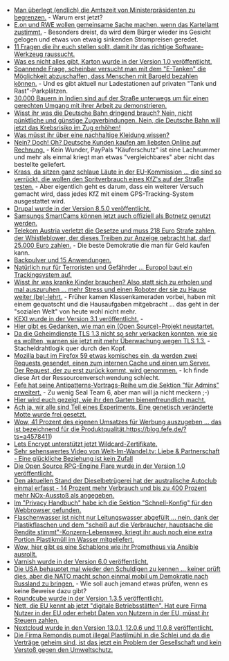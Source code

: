 * [Man überlegt (endlich) die Amtszeit von Ministerpräsidenten zu begrenzen.](https://blog.fefe.de/?ts=a458f863) - Warum erst jetzt?
* [E.on und RWE wollen gemeinsame Sache machen, wenn das Kartellamt zustimmt.](https://blog.fefe.de/?ts=a458f8d8) - Besonders dreist, da wird dem Bürger wieder ins Gesicht gelogen und etwas von etwaig sinkenden Strompreisen geredet.
* [11 Fragen die ihr euch stellen sollt, damit ihr das richtige Software-Werkzeug raussucht.](https://opensource.com/article/18/3/pick-right-technology)
* [Was es nicht alles gibt, Karton wurde in der Version 1.0 veröffentlicht.](https://www.phoronix.com/scan.php?page=news_item&px=Karton-1.0-Released)
* [Spannende Frage, scheinbar versucht man mit dem "E-Tanken" die Möglichkeit abzuschaffen, dass Menschen mit Bargeld bezahlen können.](https://www.heise.de/forum/heise-online/News-Kommentare/E-Mobilitaet-Rund-zehntausend-Ladepunkte-in-Deutschland-offiziell-verfuegbar/Anonymes-E-Tanken-moeglich/posting-32020843/show/) - Und es gibt aktuell nur Ladestationen auf privaten "Tank und Rast"-Parkplätzen.
* [30.000 Bauern in Indien sind auf der Straße unterwegs um für einen gerechten Umgang mit ihrer Arbeit zu demonstrieren.](https://netzfrauen.org/2018/03/12/farmersmarch/)
* [Wisst ihr was die Deutsche Bahn dringend brauch? Nein, nicht pünktliche und günstige Zugverbindungen. Nein, die Deutsche Bahn will jetzt das Krebsrisiko im Zug erhöhen!](https://www.golem.de/news/eigenes-netz-deutsche-bahn-will-eigene-mobilfunkmasten-aufstellen-1803-133289.html)
* [Was müsst ihr über eine nachhaltige Kleidung wissen?](https://www.careelite.de/nachhaltige-mode-fair-trade-kleidung/)
* [Nein? Doch! Oh? Deutsche Kunden kaufen am liebsten Online auf Rechnung.](https://www.heise.de/newsticker/meldung/Verbraucher-kaufen-im-Internet-am-liebsten-auf-Rechnung-3991638.html) - Kein Wunder, PayPals "Käuferschutz" ist eine Lachnummer und mehr als einmal kriegt man etwas "vergleichbares" aber nicht das bestellte geliefert.
* [Krass, da sitzen ganz schlaue Läute in der EU-Kommission ... die sind so verrückt, die wollen den Spritverbrauch eines KfZ's auf der Straße testen.](https://www.heise.de/newsticker/meldung/Kfz-Abgastests-EU-Kommission-will-Spritverbrauch-auf-der-Strasse-messen-3991560.html) - Aber eigentlich geht es darum, dass ein weiterer Versuch gemacht wird, dass jedes KfZ mit einem GPS-Tracking-System ausgestattet wird.
* [Drupal wurde in der Version 8.5.0 veröffentlicht.](https://www.heise.de/newsticker/meldung/Drupal-8-5-0-Besseres-Mediensystem-Workflows-und-PHP-7-2-Unterstuetzung-3991476.html)
* [Samsungs SmartCams können jetzt auch offiziell als Botnetz genutzt werden.](https://www.heise.de/security/meldung/SmartCam-Kritische-Sicherheitsluecken-in-Cloud-Anbindung-von-Samsung-IP-Kameras-3990242.html)
* [Telekom Austria verletzt die Gesetze und muss 218 Euro Strafe zahlen, der Whistleblower, der dieses Treiben zur Anzeige gebracht hat, darf 25.000 Euro zahlen.](https://blog.fefe.de/?ts=a458b0e0) - Die beste Demokratie die man für Geld kaufen kann.
* [Backpulver und 15 Anwendungen.](https://www.smarticular.net/ungewoehnliche-anwendungen-fuer-backpulver/)
* [Natürlich nur für Terroristen und Gefährder ... Europol baut ein Trackingsystem auf.](https://www.heise.de/newsticker/meldung/Europaeische-Polizeibehoerden-wollen-Verdaechtige-grenzueberschreitend-tracken-3991177.html)
* [Wisst ihr was kranke Kinder brauchen? Also statt sich zu erholen und mal auszuruhen ... mehr Stress und einen Roboter der sie zu Hause weiter (be)-lehrt.](https://www.heise.de/newsticker/meldung/Virtuelles-Klassenzimmer-Roboter-helfen-kranken-Kindern-bei-Unterrichtsteilnahme-3990705.html) - Früher kamen Klassenkameraden vorbei, haben mit einem gequatscht und die Hausaufgaben mitgebracht ... das geht in der "sozialen Welt" von heute wohl nicht mehr.
* [KEXI wurde in der Version 3.1 veröffentlicht.](https://www.phoronix.com/scan.php?page=news_item&px=KEXI-3.1-Released) - 
* [Hier gibt es Gedanken, wie man ein (Open Source)-Projekt neustartet.](https://opensource.com/article/18/3/rebooting-open-source-project)
* [Da die Geheimdienste TLS 1.3 nicht so sehr verkacken konnten, wie sie es wollten, warnen sie jetzt mit mehr Überwachung wegen TLS 1.3.](https://www.heise.de/security/meldung/Verschluesselung-GCHQ-kritisiert-die-kommende-TLS-Version-3991653.html) - Stacheldrahtlogik quer durch den Kopf.
* [Mozilla baut im Firefox 59 etwas komisches ein, da werden zwei Requests gesendet, einen zum internen Cache und einen um Server. Der Request, der zu erst zurück kommt, wird genommen.](https://www.golem.de/news/mozilla-firefox-59-ueberlistet-den-festplatten-cache-mit-dem-netzwerk-1803-133313.html) - Ich finde diese Art der Ressourcenverschwendung schlecht.
* [Fefe hat seine Antipatterns-Vortrags-Reihe um die Sektion "für Admins" erweitert.](https://blog.fefe.de/?ts=a4592474) - Zu wenig Seal Team 6, aber man will ja nicht meckern ;-)
* [Hier wird euch gezeigt, wie ihr den Garten bienenfreundlich macht.](https://www.careelite.de/bienenweide-garten-bienen/)
* [Ach ja, wir alle sind Teil eines Experiments. Eine genetisch veränderte Motte wurde frei gesetzt.](https://netzfrauen.org/2018/03/13/moskitos/)
* [Wow, 41 Prozent des eigenen Umsatzes für Werbung auszugeben ... das ist bezeichnend für die Produktqualität.]()https://blog.fefe.de/?ts=a4578411)
* [Lets Encrypt unterstützt jetzt Wildcard-Zertifikate.](https://www.golem.de/news/https-let-s-encrypt-rollt-wildcard-zertifikate-aus-1803-133337.html)
* [Sehr sehenswertes Video von Welt-Im-Wandel.tv: Liebe & Partnerschaft - Eine glückliche Beziehung ist kein Zufall](http://www.welt-im-wandel.tv/video/liebe-partnerschaft-eine-glueckliche-beziehung-ist-kein-zufall/)
* [Die Open Source RPG-Engine Flare wurde in der Version 1.0 veröffentlicht.](https://www.pro-linux.de/news/1/25699/freie-rpg-engine-flare-erreicht-version-10.html)
* [Den aktuellen Stand der Dieselbetrügerei hat der australische Autoclub einmal erfasst - 14 Prozent mehr Verbrauch und bis zu 400 Prozent mehr NOx-Ausstoß als angegeben.](https://blog.fefe.de/?ts=a4563066)
* [Im "Privacy Handbuch" habe ich die Sektion "Schnell-Konfig" für den Webbrowser gefunden.](https://www.privacy-handbuch.de/handbuch_21browser-schnell.htm)
* [Flaschenwasser ist nicht nur Leitungswasser abgefüllt ... nein, dank der Plastikflaschen und dem "scheiß auf die Verbraucher, hauptsache die Rendite stimmt"-Konzern-Lebensweg, kriegt ihr auch noch eine extra Portion Plastikmüll im Wasser mitgeliefert.](https://netzfrauen.org/2018/03/15/56735/)
* [Wow, hier gibt es eine Schablone wie ihr Prometheus via Ansible ausrollt.](https://opensource.com/article/18/3/how-use-ansible-set-system-monitoring-prometheus)
* [Varnish wurde in der Version 6.0 veröffentlicht.](https://ma.ttias.be/varnish-6-0-released/)
* [Die USA behauptet mal wieder den Schuldigen zu kennen ... keiner prüft dies, aber die NATO macht schon einmal mobil um Demokratie nach Russland zu bringen.](https://blog.fefe.de/?ts=a454b9b1) - Wie soll auch jemand etwas prüfen, wenn es keine Beweise dazu gibt?
* [Roundcube wurde in der Version 1.3.5 veröffentlicht.](https://roundcube.net/news/2018/03/15/update-1.3.5-released)
* [Nett, die EU kennt ab jetzt "digitale Betriebsstätten". Hat eure Firma Nutzer in der EU oder erhebt Daten von Nutzern in der EU, müsst ihr Steuern zahlen.](https://blog.fefe.de/?ts=a454328c)
* [Nextcloud wurde in den Version 13.0.1, 12.0.6 und 11.0.8 veröffentlicht.](https://nextcloud.com/blog/nextcloud-13.0.1-12.0.6-and-11.0.8-available-with-improved-password-protection/)
* [Die Firma Remondis pumpt illegal Plastilmühl in die Schlei und da die Verträge geheim sind, ist das jetzt ein Problem der Gesellschaft und kein Verstoß gegen den Umweltschutz.](https://blog.fefe.de/?ts=a4557efd)
